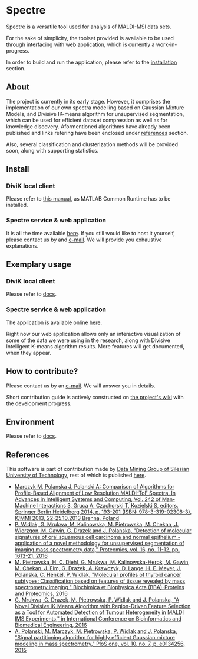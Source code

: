 # Spectre

Spectre is a versatile tool used for analysis of MALDI-MSI data sets.

For the sake of simplicity, the toolset provided is available to be used
through interfacing with web application, which is currently a work-in-progress.

In order to build and run the application, please refer to the
[installation](#install) section.

## About

The project is currently in its early stage. However, it comprises the
implementation of our own spectra modelling based on Gaussian Mixture Models,
and Divisive IK-means algorithm for unsupervised segmentation, which can be
used for efficient dataset compression as well as for knowledge discovery.
Aformentioned algorithms have already been published and links refering
have been enclosed under [references](#references) section.

Also, several classification and clusterization methods will be provided soon,
along with supporting statistics.

## Install

### DiviK local client

Please refer to [this manual](docs/Spectre.DivikWpfClient.pdf), as MATLAB Common Runtime has to be installed.

### Spectre service & web application

It is all the time available [here](http://vaei-bit01.aei.polsl.pl/). If you still would like to host it yourself, please contact us by and [e-mail](mailto:Grzegorz.Mrukwa@polsl.pl). We will provide you exhaustive explanations.

## Exemplary usage

### DiviK local client

Please refer to [docs](docs/Spectre.DivikWpfClient.pdf).

### Spectre service & web application

The application is available online [here](http://vaei-bit01.aei.polsl.pl/).

Right now our web application allows only an interactive visualization of some of the data we were using in the research, along with Divisive Intelligent K-means algorithm results. More features will get documented, when they appear.

## How to contribute?

Please contact us by an [e-mail](mailto:Grzegorz.Mrukwa@polsl.pl). We will
answer you in details.

Short contribution guide is actively constructed on [the project's wiki](https://github.com/spectre-team/spectre/wiki) with the development progress.

## Environment

Please refer to [docs](docs/Spectre.DivikWpfClient.pdf).

## References

This software is part of contribution made by [Data Mining Group of Silesian University of Technology](http://www.zaed.polsl.pl/), rest of which is published [here](https://github.com/ZAEDPolSl).

+ [Marczyk M, Polanska J, Polanski A: Comparison of Algorithms for Profile-Based
Alignment of Low Resolution MALDI-ToF Spectra. In Advances in Intelligent
Systems and Computing, Vol. 242 of Man-Machine Interactions 3, Gruca A,
Czachorski T, Kozielski S, editors. Springer Berlin Heidelberg 2014, p. 193-201
(ISBN: 978-3-319-02308-3), ICMMI 2013, 22-25.10.2013 Brenna, Poland](http://link.springer.com/chapter/10.1007/978-3-319-02309-0_20)
+ [P. Widlak, G. Mrukwa, M. Kalinowska, M. Pietrowska, M. Chekan, J. Wierzgon, M.
Gawin, G. Drazek and J. Polanska, "Detection of molecular signatures of oral
squamous cell carcinoma and normal epithelium - application of a novel
methodology for unsupervised segmentation of imaging mass spectrometry data,"
Proteomics, vol. 16, no. 11-12, pp. 1613-21,
2016](http://onlinelibrary.wiley.com/doi/10.1002/pmic.201500458/pdf)
+ [M. Pietrowska, H. C. Diehl, G. Mrukwa, M. Kalinowska-Herok, M. Gawin, M.
Chekan, J. Elm, G. Drazek, A. Krawczyk, D. Lange, H. E. Meyer, J. Polanska, C.
Henkel, P. Widlak, "Molecular profiles of thyroid cancer subtypes:
Classification based on features of tissue revealed by mass spectrometry
imaging," Biochimica et Biophysica Acta (BBA)-Proteins and Proteomics, 2016](http://www.sciencedirect.com/science/article/pii/S1570963916302175)
+ [G. Mrukwa, G. Drazek, M. Pietrowska, P. Widlak and J. Polanska, "A Novel
Divisive iK-Means Algorithm with Region-Driven Feature Selection as a Tool for
Automated Detection of Tumour Heterogeneity in MALDI IMS Experiments," in
International Conference on Bioinformatics and Biomedical Engineering, 2016](http://link.springer.com/chapter/10.1007/978-3-319-31744-1_11)
+ [A. Polanski, M. Marczyk, M. Pietrowska, P. Widlak and J. Polanska, "Signal
partitioning algorithm for highly efficient Gaussian mixture modeling in mass
spectrometry," PloS one, vol. 10, no. 7, p. e0134256, 2015](http://journals.plos.org/plosone/article?id=10.1371/journal.pone.0134256)
